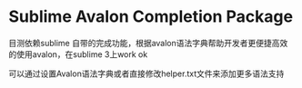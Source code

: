 Sublime Avalon Completion Package
===============================

目测依赖sublime 自带的完成功能，根据avalon语法字典帮助开发者更便捷高效的使用avalon，在sublime 3上work ok

可以通过设置Avalon语法字典或者直接修改helper.txt文件来添加更多语法支持
